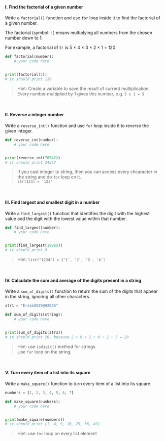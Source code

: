 #### I. Find the factorial of a given number

Write a `factorial()` function and use `for` loop inside it to find the factorial of a given number.

The factorial (symbol: `!`) means multiplying all numbers from the chosen number down to 1.

For example, a factorial of `5!` is 5 × 4 × 3 × 2 × 1 = 120

```python
def factorial(number):
    # your code here


print(factorial(5))
# it should print 120
```

> Hint: Create a variable to save the result of current multiplication.
> Every number multiplied by 1 gives this number, e.g. `5 x 1 = 5`

<br>

#### II. Reverse a integer number

Write a `reverse_int()` function and use `for` loop inside it to reverse the given integer.  

```python
def reverse_int(number):
    # your code here


print(reverse_int(76542))
# it should print 24567
```

> If you cast integer to string, then you can access every chcaracter in the string and do `for` loop on it.  
> `str(123) = '123'`


<br>


#### III. Find largest and smallest digit in a number

Write a `find_largest()` function that identifies the digit with the highest value and the digit with the lowest value within that number.

```python
def find_largest(number):
    # your code here


print(find_largest(19865))
# it should print 9
```

> Hint: `list("1234") = ['1', '2', '3', '4']`


<br>


#### IV. Calculate the sum and average of the digits present in a string

Write a `sum_of_digits()` function to return the sum of the digits that appear in the string, ignoring all other characters.  

```python
str1 = "ErasmUS29@#2025"

def sum_of_digits(string):
    # your code here


print(sum_of_digits(str1))
# it should print 20, because 2 + 9 + 2 + 0 + 2 + 5 = 20
```

> Hint: use `isdigit()` method for strings.  
> Use `for` loop on the string.  


<br>


#### V. Turn every item of a list into its square  
Write a `make_square()` function  to turn every item of a list into its square. 

```python
numbers = [1, 2, 3, 4, 5, 6, 7]

def make_square(numbers):
    # your code here


print(make_square(numbers))
# it should print [1, 4, 9, 16, 25, 36, 49]
```

> Hint: use `for` loop on every list element